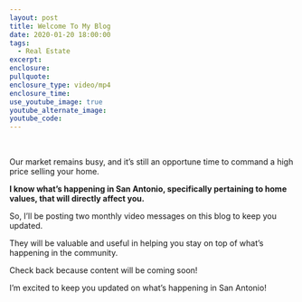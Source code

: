 ```yaml
---
layout: post
title: Welcome To My Blog
date: 2020-01-20 18:00:00
tags:
  - Real Estate
excerpt:
enclosure:
pullquote:
enclosure_type: video/mp4
enclosure_time:
use_youtube_image: true
youtube_alternate_image:
youtube_code:
---
```


&nbsp;

Our market remains busy, and it’s still an opportune time to command a high price selling your home.&nbsp;&nbsp;

**I know what’s happening in San Antonio, specifically pertaining to home values, that will directly affect you.**

So, I’ll be posting two monthly video messages on this blog to keep you updated.&nbsp;

They will be valuable and useful in helping you stay on top of what’s happening in the community.

Check back because content will be coming soon\!

I’m excited to keep you updated on what’s happening in San Antonio\!
